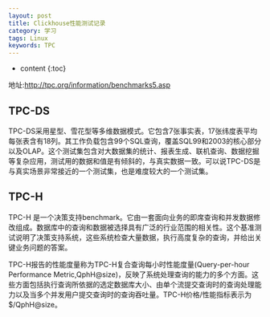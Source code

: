 ```yaml
---
layout: post
title: Clickhouse性能测试记录
category: 学习
tags: Linux
keywords: TPC
---
```

* content
{:toc}

地址:<http://tpc.org/information/benchmarks5.asp>



## TPC-DS

TPC-DS采用星型、雪花型等多维数据模式。它包含7张事实表，17张纬度表平均每张表含有18列。其工作负载包含99个SQL查询，覆盖SQL99和2003的核心部分以及OLAP。这个测试集包含对大数据集的统计、报表生成、联机查询、数据挖掘等复杂应用，测试用的数据和值是有倾斜的，与真实数据一致。可以说TPC-DS是与真实场景非常接近的一个测试集，也是难度较大的一个测试集。

## TPC-H
TPC-H 是一个决策支持benchmark。它由一套面向业务的即席查询和并发数据修改组成。数据库中的查询和数据被选择具有广泛的行业范围的相关性。这个基准测试说明了决策支持系统，这些系统检查大量数据，执行高度复杂的查询，并给出关键业务问题的答案。

TPC-H报告的性能度量称为TPC-H复合查询每小时性能度量(Query-per-hour Performance Metric,QphH@size)，反映了系统处理查询的能力的多个方面。这些方面包括执行查询所依据的选定数据库大小、由单个流提交查询时的查询处理能力以及当多个并发用户提交查询时的查询吞吐量。TPC-H价格/性能指标表示为$/QphH@size。
